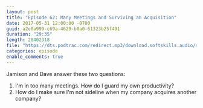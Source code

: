```yaml
---
layout: post
title: "Episode 62: Many Meetings and Surviving an Acquisition"
date: 2017-05-31 12:00:00 -0700
guid: a2e0a999-c69a-4629-b0a0-61323b25f491
duration: "29:35"
length: 28402318
file: "https://dts.podtrac.com/redirect.mp3/download.softskills.audio/sse-062.mp3"
categories: episode
enable_comments: true
---
```


Jamison and Dave answer these two questions:

1. I'm in too many meetings. How do I guard my own productivity?
2. How do I make sure I'm not sideline when my company acquires another company?

